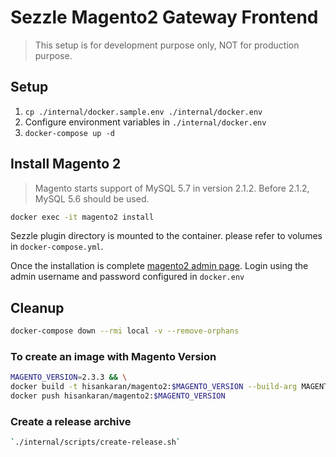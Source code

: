 # Sezzle Magento2 Gateway Frontend

> This setup is for development purpose only, NOT for production purpose.

## Setup
1. `cp ./internal/docker.sample.env ./internal/docker.env`
2. Configure environment variables in `./internal/docker.env`
3. `docker-compose up -d`

## Install Magento 2
> Magento starts support of MySQL 5.7 in version 2.1.2. Before 2.1.2, MySQL 5.6 should be used.

```bash
docker exec -it magento2 install
```

Sezzle plugin directory is mounted to the container. please refer to volumes in `docker-compose.yml`.

Once the installation is complete [magento2 admin page](http://localhost/admin). Login using the admin username and password configured in `docker.env`


## Cleanup
```bash
docker-compose down --rmi local -v --remove-orphans
```

### To create an image with Magento Version 
```bash
MAGENTO_VERSION=2.3.3 && \
docker build -t hisankaran/magento2:$MAGENTO_VERSION --build-arg MAGENTO_VERSION=$MAGENTO_VERSION ./internal/. && \
docker push hisankaran/magento2:$MAGENTO_VERSION
```

### Create a release archive
```bash
`./internal/scripts/create-release.sh`
```